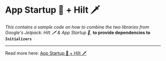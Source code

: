 App Startup 🚀 + Hilt 🗡
===============

*This contains a sample code on how to combine the two libraries from Google's Jetpack: Hilt 🗡 & App Startup 🚀,* **to provide dependencies to `Initializers`**

---

Read more here: [App Startup 🚀 + Hilt 🗡](https://bit.ly/3hwlJwv)

